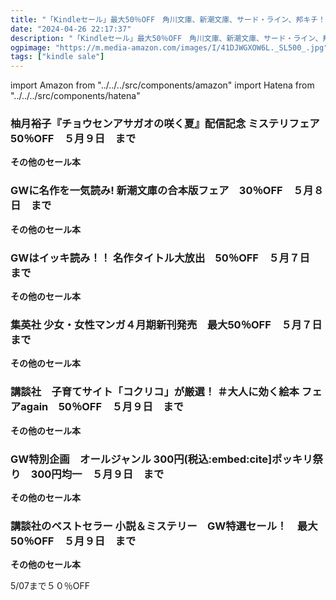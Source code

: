 ```yaml
---
title: "「Kindleセール」最大50％OFF　角川文庫、新潮文庫、サード・ライン、邦キチ！ 映子さん、講談社の創作絵本、講談社＋α文庫、講談社文庫"
date: "2024-04-26 22:17:37"
description: "「Kindleセール」最大50％OFF　角川文庫、新潮文庫、サード・ライン、邦キチ！ 映子さん、講談社の創作絵本、講談社＋α文庫、講談社文庫"
ogpimage: "https://m.media-amazon.com/images/I/41DJWGXOW6L._SL500_.jpg"
tags: ["kindle sale"]
---
```

import Amazon from "../../../src/components/amazon"
import Hatena from "../../../src/components/hatena"





### 柚月裕子『チョウセンアサガオの咲く夏』配信記念 ミステリフェア　50％OFF　５月９日　まで


<Amazon asin="B0BRYWHGXF" />



<Amazon asin="B07SYNQV5K" />



<Amazon asin="B085ZRZ1T1" />


**その他のセール本**

<Hatena src="https://kyukyunyorituryo.github.io/kindle_sale/20240509s40561/" title=""/>

### GWに名作を一気読み! 新潮文庫の合本版フェア　30％OFF　５月８日　まで


<Amazon asin="B0CLL2HFCL" />



<Amazon asin="B0CJBNCRRW" />



<Amazon asin="B0CJBNYYH6" />


**その他のセール本**

<Hatena src="https://kyukyunyorituryo.github.io/kindle_sale/20240508s40578/" title=""/>

### GWはイッキ読み！！ 名作タイトル大放出　50％OFF　５月７日　まで


<Amazon asin="B009SJQT7M" />



<Amazon asin="B0B2D3H533" />



<Amazon asin="B07YMVN22J" />


**その他のセール本**

<Hatena src="https://kyukyunyorituryo.github.io/kindle_sale/20240507s40610/" title=""/>

### 集英社 少女・女性マンガ４月期新刊発売　最大50％OFF　５月７日　まで

<Amazon asin="B07GNLQ8V4" />


**その他のセール本**

<Hatena src="https://kyukyunyorituryo.github.io/kindle_sale/20240507s40660/" title=""/>

### 講談社　子育てサイト「コクリコ」が厳選！ ＃大人に効く絵本 フェアagain　50％OFF　５月９日　まで

<Amazon asin="B01D9IBZQW" />


<Amazon asin="B0BC8K9Z8X" />


<Amazon asin="B0CG5FLN5J" />


**その他のセール本**

<Hatena src="https://kyukyunyorituryo.github.io/kindle_sale/20240509s40709/" title=""/>

### GW特別企画　オールジャンル 300円(税込:embed:cite]ポッキリ祭り　300円均一　５月９日　まで

<Amazon asin="B0BC8LZBG5" />


<Amazon asin="B0BC8M1LXP" />


<Amazon asin="B0BDYW4DRK" />


**その他のセール本**

<Hatena src="https://kyukyunyorituryo.github.io/kindle_sale/20240509s40787/" title=""/>

### 講談社のベストセラー 小説＆ミステリー　GW特選セール！　最大50％OFF　５月９日　まで

<Amazon asin="B076Z8GN9X" />


<Amazon asin="B0BC8HZZZN" />


<Amazon asin="B0C6JRK1BH" />


**その他のセール本**

<Hatena src="https://kyukyunyorituryo.github.io/kindle_sale/20240509s40710/" title=""/>

5/07まで５０％OFF
<Amazon asin="B09MQ952Y5" />

